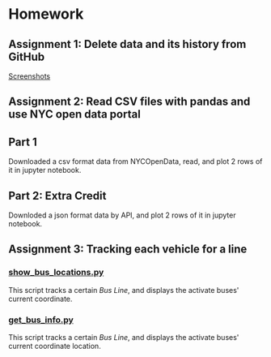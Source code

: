 # Homework
## Assignment 1: Delete data and its history from GitHub
[Screenshots](delete_file.md)
## Assignment 2: Read CSV files with pandas and use NYC open data portal
## Part 1
Downloaded a csv format data from NYCOpenData, read, and plot 2 rows of it in jupyter notebook.

## Part 2: Extra Credit
Downloded a json format data by API, and plot 2 rows of it in jupyter notebook.

## Assignment 3: Tracking each vehicle for a line
### [show\_bus_locations.py](show_bus_locations_mh5172.py)
This script tracks a certain _Bus Line_, and displays the activate buses' current coordinate.
### [get\_bus_info.py](get_bus_info_mh5172.py)
This script tracks a certain _Bus Line_, and displays the activate buses' current coordinate location.
